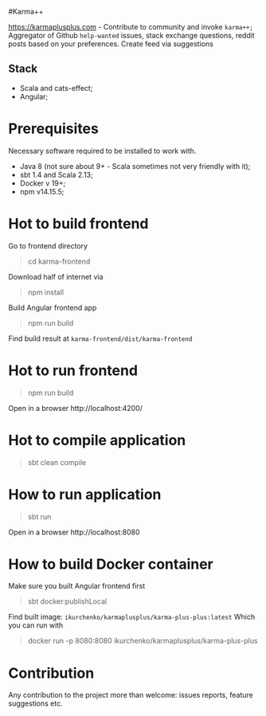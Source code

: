 #Karma++

https://karmaplusplus.com - Contribute to community and invoke `karma++;`
Aggregator of Github `help-wanted` issues, stack exchange questions, reddit posts based on your preferences.
Create feed via suggestions

## Stack
- Scala and cats-effect;
- Angular;

# Prerequisites
Necessary software required to be installed to work with.

- Java 8 (not sure about 9+ - Scala sometimes not very friendly with it);
- sbt 1.4 and Scala 2.13;
- Docker v 19+;
- npm v14.15.5;

# Hot to build frontend
Go to frontend directory
>cd karma-frontend

Download half of internet via
>npm install

Build Angular frontend app
>npm run build

Find build result at `karma-frontend/dist/karma-frontend`

# Hot to run frontend
>npm run build

Open in a browser  http://localhost:4200/

# Hot to compile application
>sbt clean compile  

# How to run application
>sbt run

Open in a browser http://localhost:8080

# How to build Docker container
Make sure you built Angular frontend first
> sbt docker:publishLocal

Find built image: `ikurchenko/karmaplusplus/karma-plus-plus:latest`
Which you can run with
> docker run -p 8080:8080 ikurchenko/karmaplusplus/karma-plus-plus

# Contribution
Any contribution to the project more than welcome: issues reports, feature suggestions etc.